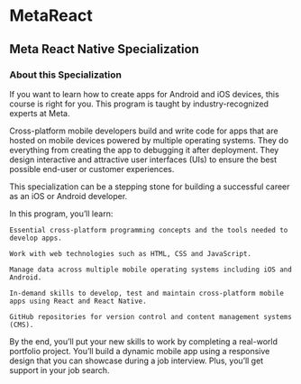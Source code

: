 # MetaReact
## Meta React Native Specialization

### About this Specialization


If you want to learn how to create apps for Android and iOS devices, this course is right for you. This program is taught by industry-recognized experts at Meta.  

Cross-platform mobile developers build and write code for apps that are hosted on mobile devices powered by multiple operating systems. They do everything from creating the app to debugging it after deployment. They design interactive and attractive user interfaces (UIs) to ensure the best possible end-user or customer experiences. 

This specialization can be a stepping stone for building a successful career as an iOS or Android developer.

In this program, you’ll learn: 

    Essential cross-platform programming concepts and the tools needed to develop apps.

    Work with web technologies such as HTML, CSS and JavaScript.

    Manage data across multiple mobile operating systems including iOS and Android.

    In-demand skills to develop, test and maintain cross-platform mobile apps using React and React Native.

    GitHub repositories for version control and content management systems (CMS).

By the end, you’ll put your new skills to work by completing a real-world portfolio project. You’ll build a dynamic mobile app using a responsive design that you can showcase during a job interview. Plus, you’ll get support in your job search.

